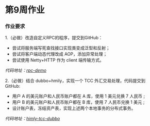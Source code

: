 # 第9周作业

### 作业要求

1.（必做）改造自定义RPC的程序，提交到GitHub：

* 尝试将服务端写死查找接口实现类变成泛型和反射；
* 尝试将客户端动态代理改成 AOP，添加异常处理；
* 尝试使用 Netty+HTTP 作为 client 端传输方式。

*代码地址：[rpc-demo](https://github.com/peanutnowing/training-2021/tree/master/homework/rpc/rpc-demo)*



2.（必做）结合 dubbo+hmily，实现一个 TCC 外汇交易处理，代码提交到 GitHub:

* 用户 A 的美元账户和人民币账户都在 A 库，使用 1 美元兑换 7 人民币 ;
* 用户 B 的美元账户和人民币账户都在 B 库，使用 7 人民币兑换 1 美元 ;
* 设计账户表，冻结资产表，实现上述两个本地事务的分布式事务。

*代码地址：[himly-tcc-dubbo](https://github.com/peanutnowing/training-2021/tree/master/homework/himly-tcc-dubbo)*

